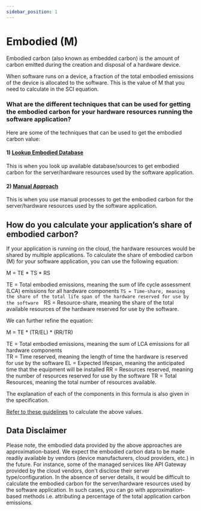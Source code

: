 ```yaml
---
sidebar_position: 1
---
```


# Embodied (M)

Embodied carbon (also known as embedded carbon) is the amount of carbon emitted during the creation and disposal of a hardware device.

When software runs on a device, a fraction of the total embodied emissions of the device is allocated to the software. This is the value of M that you need to calculate in the SCI equation.

### What are the different techniques that can be used for getting the embodied carbon for your hardware resources running the software application?

Here are some of the techniques that can be used to get the embodied carbon value:

#### 1) [ Lookup Embodied Database ](EmbodiedDatabase.md)
 This is when you look up available database/sources to get embodied carbon for the server/hardware resources used by the software application.

#### 2) [ Manual Approach  ](ManualEmbodiedLookupProcess.md)
This is when you use manual processes to get the embodied carbon for the server/hardware resources used by the software application.

## How do you calculate your application’s share of embodied carbon?​

If your application is running on the cloud, the hardware resources would be shared by multiple applications. To calculate the share of embodied carbon (M) for your software application, you can use the following equation:

M = TE * TS * RS

TE = Total embodied emissions, meaning the sum of life cycle assessment (LCA) emissions for all hardware components 
`TS = Time-share, meaning the share of the total life span of the hardware reserved for use by the software 
`RS = Resource-share, meaning the share of the total available resources of the hardware reserved for use by the software.

We can further refine the equation:

M = TE * (TR/EL) * (RR/TR)

TE = Total embodied emissions, meaning the sum of LCA emissions for all hardware components  
TR = Time reserved, meaning the length of time the hardware is reserved for use by the software 
EL = Expected lifespan, meaning the anticipated time that the equipment will be installed
RR = Resources reserved, meaning the number of resources reserved for use by the software
TR = Total Resources, meaning the total number of resources available.

The explanation of each of the components in this formula is also given in the specification.

[Refer to these guidelines](https://sci-data.greensoftware.foundation/M/MSubCalculations) to calculate the above values.

## Data Disclaimer
Please note, the embodied data provided by the above approaches are approximation-based. We expect the embodied carbon data to be made readily available by vendors (device manufacturers, cloud providers, etc.) in the future. For instance, some of the managed services like API Gateway provided by the cloud vendors, don't disclose their server type/configuration. In the absence of server details, it would be difficult to calculate the embodied carbon for the server/hardware resources used by the software application. In such cases, you can go with approximation-based methods i.e. attributing a percentage of the total application carbon emissions.
